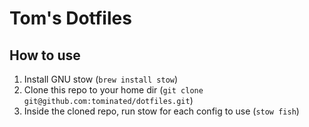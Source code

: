 # Tom's Dotfiles

## How to use

1. Install GNU stow (`brew install stow`)
2. Clone this repo to your home dir (`git clone git@github.com:tominated/dotfiles.git`)
3. Inside the cloned repo, run stow for each config to use (`stow fish`)
